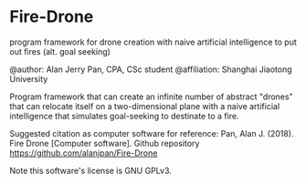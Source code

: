 # Fire-Drone
program framework for drone creation with naive artificial intelligence to put out fires (alt. goal seeking)

@author: Alan Jerry Pan, CPA, CSc student
@affiliation: Shanghai Jiaotong University

Program framework that can create an infinite number of abstract "drones" that can relocate itself on a two-dimensional plane with a naive artificial intelligence that simulates goal-seeking to destinate to a fire.

Suggested citation as computer software for reference:
Pan, Alan J. (2018). Fire Drone [Computer software]. Github repository <https://github.com/alanjpan/Fire-Drone>

Note this software's license is GNU GPLv3.
